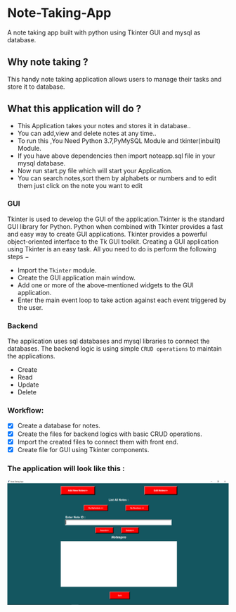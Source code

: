 # Note-Taking-App
A note taking app built with python using Tkinter GUI and mysql as database.

## Why note taking ?
This handy note taking application allows users to manage their tasks and store it to database.

## What this application will do ?
- This Application takes your notes and stores it in database..
- You can add,view and delete notes at any time..
- To run this ,You Need Python 3.7,PyMySQL Module and tkinter(inbuilt) Module.
- If you have above dependencies then import noteapp.sql file in your mysql database.
- Now run start.py file which will start your Application.
- You can search notes,sort them by alphabets or numbers and to edit them just click on the note you want to edit

### GUI
Tkinter is used to develop the GUI of the application.Tkinter is the standard GUI library for Python. Python when combined with Tkinter provides a fast and easy way to create GUI applications. Tkinter provides a powerful object-oriented interface to the Tk GUI toolkit.
Creating a GUI application using Tkinter is an easy task. All you need to do is perform the following steps −
* Import the `Tkinter` module.
* Create the GUI application main window.
* Add one or more of the above-mentioned widgets to the GUI application.
* Enter the main event loop to take action against each event triggered by the user.

### Backend
The application uses sql databases and mysql libraries to connect the databases.
The backend logic is using simple `CRUD operations` to maintain the applications.
- Create
- Read
- Update
- Delete

### Workflow:
- [x] Create a database for notes.
- [x] Create the files for backend logics with basic CRUD operations.
- [x] Import the created files to connect them with front end.
- [x] Create file for GUI using Tkinter components.

### The application will look like this :
![app ui](https://github.com/ShubhamPy/Note-Taking-App/blob/master/app-ui.png?raw=true)

